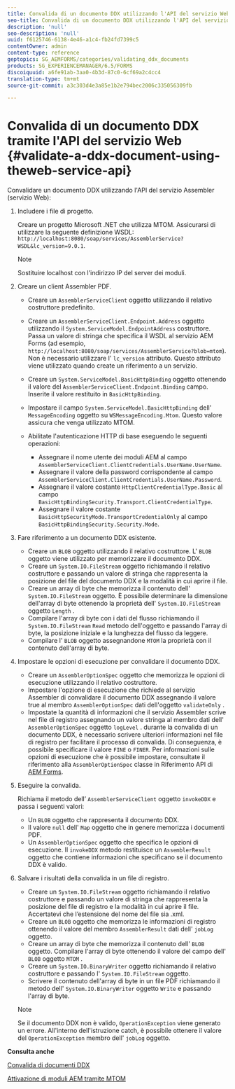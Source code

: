 ```yaml
---
title: Convalida di un documento DDX utilizzando l'API del servizio Web
seo-title: Convalida di un documento DDX utilizzando l'API del servizio Web
description: 'null'
seo-description: 'null'
uuid: f6125746-6138-4e46-a1c4-fb24fd7399c5
contentOwner: admin
content-type: reference
geptopics: SG_AEMFORMS/categories/validating_ddx_documents
products: SG_EXPERIENCEMANAGER/6.5/FORMS
discoiquuid: a6fe91ab-3aa0-4b3d-87c0-6cf69a2c4cc4
translation-type: tm+mt
source-git-commit: a3c303d4e3a85e1b2e794bec2006c335056309fb

---
```



# Convalida di un documento DDX tramite l&#39;API del servizio Web {#validate-a-ddx-document-using-theweb-service-api}

Convalidare un documento DDX utilizzando l&#39;API del servizio Assembler (servizio Web):

1. Includere i file di progetto.

   Creare un progetto Microsoft .NET che utilizza MTOM. Assicurarsi di utilizzare la seguente definizione WSDL: `http://localhost:8080/soap/services/AssemblerService?WSDL&lc_version=9.0.1`.

   >[!NOTE]
   >
   >Sostituire localhost con l&#39;indirizzo IP del server dei moduli.

1. Creare un client Assembler PDF.

   * Creare un `AssemblerServiceClient` oggetto utilizzando il relativo costruttore predefinito.
   * Creare un `AssemblerServiceClient.Endpoint.Address` oggetto utilizzando il `System.ServiceModel.EndpointAddress` costruttore. Passa un valore di stringa che specifica il WSDL al servizio AEM Forms (ad esempio, `http://localhost:8080/soap/services/AssemblerService?blob=mtom`). Non è necessario utilizzare l&#39; `lc_version` attributo. Questo attributo viene utilizzato quando create un riferimento a un servizio.
   * Creare un `System.ServiceModel.BasicHttpBinding` oggetto ottenendo il valore del `AssemblerServiceClient.Endpoint.Binding` campo. Inserite il valore restituito in `BasicHttpBinding`.
   * Impostare il campo `System.ServiceModel.BasicHttpBinding` dell&#39; `MessageEncoding` oggetto su `WSMessageEncoding.Mtom`. Questo valore assicura che venga utilizzato MTOM.
   * Abilitate l&#39;autenticazione HTTP di base eseguendo le seguenti operazioni:

      * Assegnare il nome utente dei moduli AEM al campo `AssemblerServiceClient.ClientCredentials.UserName.UserName`.
      * Assegnare il valore della password corrispondente al campo `AssemblerServiceClient.ClientCredentials.UserName.Password`.
      * Assegnare il valore costante `HttpClientCredentialType.Basic` al campo `BasicHttpBindingSecurity.Transport.ClientCredentialType`.
      * Assegnare il valore costante `BasicHttpSecurityMode.TransportCredentialOnly` al campo `BasicHttpBindingSecurity.Security.Mode`.

1. Fare riferimento a un documento DDX esistente.

   * Creare un `BLOB` oggetto utilizzando il relativo costruttore. L&#39; `BLOB` oggetto viene utilizzato per memorizzare il documento DDX.
   * Creare un `System.IO.FileStream` oggetto richiamando il relativo costruttore e passando un valore di stringa che rappresenta la posizione del file del documento DDX e la modalità in cui aprire il file.
   * Creare un array di byte che memorizza il contenuto dell&#39; `System.IO.FileStream` oggetto. È possibile determinare la dimensione dell&#39;array di byte ottenendo la proprietà dell&#39; `System.IO.FileStream` oggetto `Length` .
   * Compilare l&#39;array di byte con i dati del flusso richiamando il `System.IO.FileStream` `Read` metodo dell&#39;oggetto e passando l&#39;array di byte, la posizione iniziale e la lunghezza del flusso da leggere.
   * Compilare l&#39; `BLOB` oggetto assegnandone `MTOM` la proprietà con il contenuto dell&#39;array di byte.

1. Impostare le opzioni di esecuzione per convalidare il documento DDX.

   * Creare un `AssemblerOptionSpec` oggetto che memorizza le opzioni di esecuzione utilizzando il relativo costruttore.
   * Impostare l&#39;opzione di esecuzione che richiede al servizio Assembler di convalidare il documento DDX assegnando il valore true al membro `AssemblerOptionSpec` dati dell&#39;oggetto `validateOnly` .
   * Impostate la quantità di informazioni che il servizio Assembler scrive nel file di registro assegnando un valore stringa al membro dati dell&#39; `AssemblerOptionSpec` oggetto `logLevel` . durante la convalida di un documento DDX, è necessario scrivere ulteriori informazioni nel file di registro per facilitare il processo di convalida. Di conseguenza, è possibile specificare il valore `FINE` o `FINER`. Per informazioni sulle opzioni di esecuzione che è possibile impostare, consultate il riferimento alla `AssemblerOptionSpec` classe in Riferimento API di [AEM Forms](https://www.adobe.com/go/learn_aemforms_javadocs_63_en).

1. Eseguire la convalida.

   Richiama il metodo dell’ `AssemblerServiceClient` oggetto `invokeDDX` e passa i seguenti valori:

   * Un `BLOB` oggetto che rappresenta il documento DDX.
   * Il valore `null` dell&#39; `Map` oggetto che in genere memorizza i documenti PDF.
   * Un `AssemblerOptionSpec` oggetto che specifica le opzioni di esecuzione.
   Il `invokeDDX` metodo restituisce un `AssemblerResult` oggetto che contiene informazioni che specificano se il documento DDX è valido.

1. Salvare i risultati della convalida in un file di registro.

   * Creare un `System.IO.FileStream` oggetto richiamando il relativo costruttore e passando un valore di stringa che rappresenta la posizione del file di registro e la modalità in cui aprire il file. Accertatevi che l’estensione del nome del file sia .xml.
   * Creare un `BLOB` oggetto che memorizza le informazioni di registro ottenendo il valore del membro `AssemblerResult` dati dell&#39; `jobLog` oggetto.
   * Creare un array di byte che memorizza il contenuto dell&#39; `BLOB` oggetto. Compilare l&#39;array di byte ottenendo il valore del campo dell&#39; `BLOB` oggetto `MTOM` .
   * Creare un `System.IO.BinaryWriter` oggetto richiamando il relativo costruttore e passando l&#39; `System.IO.FileStream` oggetto.
   * Scrivere il contenuto dell&#39;array di byte in un file PDF richiamando il metodo dell&#39; `System.IO.BinaryWriter` oggetto `Write` e passando l&#39;array di byte.
   >[!NOTE]
   >
   >Se il documento DDX non è valido, `OperationException` viene generato un errore. All&#39;interno dell&#39;istruzione catch, è possibile ottenere il valore del `OperationException` membro dell&#39; `jobLog` oggetto.

**Consulta anche**

[Convalida di documenti DDX](/help/forms/developing/validating-ddx-documents.md#validating-ddx-documents)

[Attivazione di moduli AEM tramite MTOM](/help/forms/developing/invoking-aem-forms-using-web.md#invoking-aem-forms-using-mtom)
